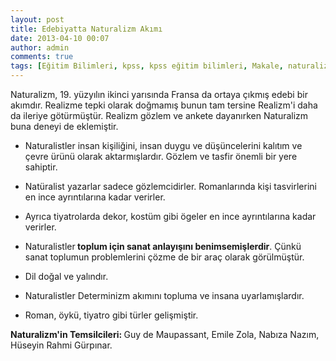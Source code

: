```yaml
---
layout: post
title: Edebiyatta Naturalizm Akımı
date: 2013-04-10 00:07
author: admin
comments: true
tags: [Eğitim Bilimleri, kpss, kpss eğitim bilimleri, Makale, naturalizm nedir, Naturalizmin Temsilcileri, Son Konular]
---
```

Naturalizm, 19. yüzyılın ikinci yarısında Fransa da ortaya çıkmış edebi bir akımdır. Realizme tepki olarak doğmamış bunun tam tersine Realizm'i daha da ileriye götürmüştür. Realizm gözlem ve ankete dayanırken Naturalizm buna deneyi de eklemiştir.

- Naturalistler insan kişiliğini, insan duygu ve düşüncelerini kalıtım ve çevre ürünü olarak aktarmışlardır. Gözlem ve tasfir önemli bir yere sahiptir.

- Natüralist yazarlar sadece gözlemcidirler. Romanlarında kişi tasvirlerini en ince ayrıntılarına kadar verirler.

- Ayrıca tiyatrolarda dekor, kostüm gibi ögeler en ince ayrıntılarına kadar verirler.

- Naturalistler<strong> toplum için sanat anlayışını benimsemişlerdir</strong>. Çünkü sanat toplumun problemlerini çözme de bir araç olarak görülmüştür.

- Dil doğal ve yalındır.

- Naturalistler Determinizm akımını topluma ve insana uyarlamışlardır.

- Roman, öykü, tiyatro gibi türler gelişmiştir.

<strong>Naturalizm'in Temsilcileri: </strong>Guy de Maupassant, Emile Zola, Nabıza Nazım, Hüseyin Rahmi Gürpınar.
